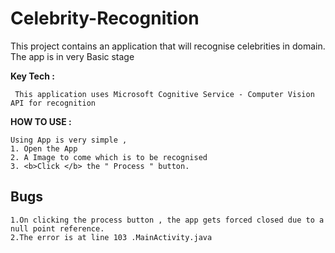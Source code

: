 # Celebrity-Recognition

<p>This project contains an application that will recognise celebrities in domain.
The app is in very Basic stage</p>

<b>Key Tech : </b><p>``` This application uses Microsoft Cognitive Service - Computer Vision API for recognition``` </p>

<b>HOW TO USE : </b>

<p>

```Using App is very simple ,```<br>
```1. Open the App ```<br>
```2. A Image to come which is to be recognised``` <br>
```3. <b>Click </b> the " Process " button.```<br>
</p>

<b><h2>Bugs</h2></b>

```1.On clicking the process button , the app gets forced closed due to a null point reference.```<br>
```2.The error is at line 103 .MainActivity.java```

